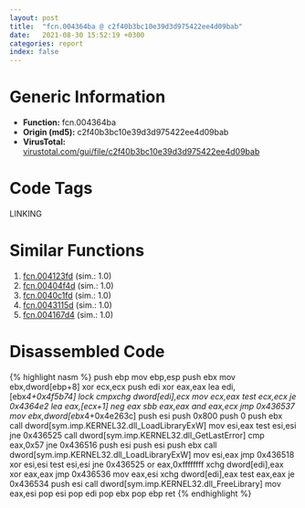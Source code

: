 ```yaml
---
layout: post
title:  "fcn.004364ba @ c2f40b3bc10e39d3d975422ee4d09bab"
date:   2021-08-30 15:52:19 +0300
categories: report
index: false
---
```


# Generic Information
- **Function:** fcn.004364ba
- **Origin (md5):** c2f40b3bc10e39d3d975422ee4d09bab
- **VirusTotal:** [virustotal.com/gui/file/c2f40b3bc10e39d3d975422ee4d09bab][virustotal_ref]

# Code Tags
<span class="tag" id="LINKING">LINKING</span>


# Similar Functions

1. [fcn.004123fd][similar_1_ref] (sim.: 1.0)
2. [fcn.00404f4d][similar_2_ref] (sim.: 1.0)
3. [fcn.0040c1fd][similar_3_ref] (sim.: 1.0)
4. [fcn.0043115d][similar_4_ref] (sim.: 1.0)
5. [fcn.004167d4][similar_5_ref] (sim.: 1.0)


# Disassembled Code

{% highlight nasm %}
push ebp
mov ebp,esp
push ebx
mov ebx,dword[ebp+8]
xor ecx,ecx
push edi
xor eax,eax
lea edi,[ebx*4+0x4f5b74]
lock cmpxchg dword[edi],ecx
mov ecx,eax
test ecx,ecx
je 0x4364e2
lea eax,[ecx+1]
neg eax
sbb eax,eax
and eax,ecx
jmp 0x436537
mov ebx,dword[ebx*4+0x4e263c]
push esi
push 0x800
push 0
push ebx
call dword[sym.imp.KERNEL32.dll_LoadLibraryExW]
mov esi,eax
test esi,esi
jne 0x436525
call dword[sym.imp.KERNEL32.dll_GetLastError]
cmp eax,0x57
jne 0x436516
push esi
push esi
push ebx
call dword[sym.imp.KERNEL32.dll_LoadLibraryExW]
mov esi,eax
jmp 0x436518
xor esi,esi
test esi,esi
jne 0x436525
or eax,0xffffffff
xchg dword[edi],eax
xor eax,eax
jmp 0x436536
mov eax,esi
xchg dword[edi],eax
test eax,eax
je 0x436534
push esi
call dword[sym.imp.KERNEL32.dll_FreeLibrary]
mov eax,esi
pop esi
pop edi
pop ebx
pop ebp
ret
{% endhighlight %}


[similar_1_ref]: /report/fcn.004123fd@7dfa91bbba8f79a5b19b642937435ac0
[similar_2_ref]: /report/fcn.00404f4d@ea6f23b2cb496f8773ec04df5c0f8d87
[similar_3_ref]: /report/fcn.0040c1fd@cbd43f32a37a470d65c9071d3fc4f8ce
[similar_4_ref]: /report/fcn.0043115d@f12f9592fdd7a957b636b9ae1acd018a
[similar_5_ref]: /report/fcn.004167d4@5f763449465a14d1cdb5ea67e2f984d0
[virustotal_ref]: https://www.virustotal.com/gui/file/c2f40b3bc10e39d3d975422ee4d09bab